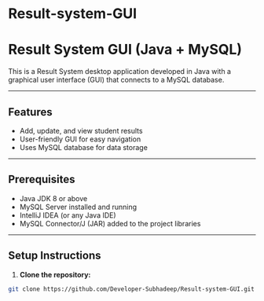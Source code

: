 # Result-system-GUI

# Result System GUI (Java + MySQL)

This is a Result System desktop application developed in Java with a graphical user interface (GUI) that connects to a MySQL database.

---

## Features

- Add, update, and view student results  
- User-friendly GUI for easy navigation  
- Uses MySQL database for data storage

---

## Prerequisites

- Java JDK 8 or above  
- MySQL Server installed and running  
- IntelliJ IDEA (or any Java IDE)  
- MySQL Connector/J (JAR) added to the project libraries

---

## Setup Instructions

1. **Clone the repository:**

```bash
git clone https://github.com/Developer-Subhadeep/Result-system-GUI.git

